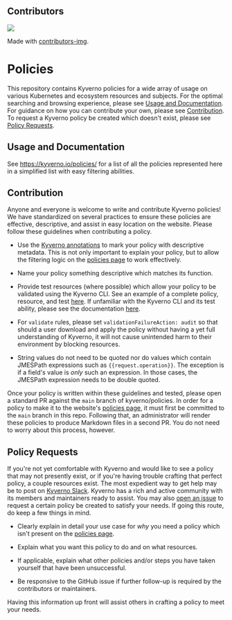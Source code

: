 ## Contributors
<a href="https://github.com/kyverno/policies/graphs/contributors">
  <img src="https://contrib.rocks/image?repo=kyverno/policies" />
</a>

Made with [contributors-img](https://contrib.rocks).

# Policies

This repository contains Kyverno policies for a wide array of usage on various Kubernetes and ecosystem resources and subjects. For the optimal searching and browsing experience, please see [Usage and Documentation](##usage-and-documentation). For guidance on how you can contribute your own, please see [Contribution](##contribution). To request a Kyverno policy be created which doesn't exist, please see [Policy Requests](##policy-requests).

## Usage and Documentation

See https://kyverno.io/policies/ for a list of all the policies represented here in a simplified list with easy filtering abilities.

## Contribution

Anyone and everyone is welcome to write and contribute Kyverno policies! We have standardized on several practices to ensure these policies are effective, descriptive, and assist in easy location on the website. Please follow these guidelines when contributing a policy.

* Use the [Kyverno annotations](https://github.com/kyverno/policies/wiki/Kyverno-annotations) to mark your policy with descriptive metadata. This is not only important to explain your policy, but to allow the filtering logic on the [policies page](https://kyverno.io/policies/) to work effectively.

* Name your policy something descriptive which matches its function.

* Provide test resources (where possible) which allow your policy to be validated using the Kyverno CLI. See an example of a complete policy, resource, and test [here](https://github.com/kyverno/policies/tree/main/pod-security/baseline/disallow-adding-capabilities). If unfamiliar with the Kyverno CLI and its test ability, please see the documentation [here](https://kyverno.io/docs/testing-policies/).

* For `validate` rules, please set `validationFailureAction: audit` so that should a user download and apply the policy without having a yet full understanding of Kyverno, it will not cause unintended harm to their environment by blocking resources.

* String values do not need to be quoted nor do values which contain JMESPath expressions such as `{{request.operation}}`. The exception is if a field's value is *only* such an expression. In those cases, the JMESPath expression needs to be double quoted.

Once your policy is written within these guidelines and tested, please open a standard PR against the `main` branch of kyverno/policies. In order for a policy to make it to the website's [policies page](https://kyverno.io/policies/), it must first be committed to the `main` branch in this repo. Following that, an administrator will render these policies to produce Markdown files in a second PR. You do not need to worry about this process, however.

## Policy Requests

If you're not yet comfortable with Kyverno and would like to see a policy that may not presently exist, or if you're having trouble crafting that perfect policy, a couple resources exist. The most expedient way to get help may be to post on [Kyverno Slack](https://kyverno.io/community/). Kyverno has a rich and active community with its members and maintainers ready to assist. You may also [open an issue](https://github.com/kyverno/policies/issues) to request a certain policy be created to satisfy your needs. If going this route, do keep a few things in mind.

* Clearly explain in detail your use case for *why* you need a policy which isn't present on the [policies page](https://kyverno.io/policies/).

* Explain what you want this policy to do and on what resources.

* If applicable, explain what other policies and/or steps you have taken yourself that have been unsuccessful.

* Be responsive to the GitHub issue if further follow-up is required by the contributors or maintainers.

Having this information up front will assist others in crafting a policy to meet your needs.
